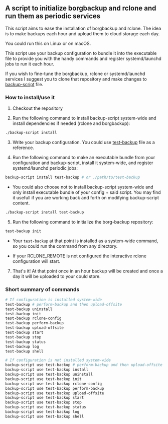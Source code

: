 ## A script to initialize borgbackup and rclone and run them as periodic services

This script aims to ease the installation of borgbackup and rclone. The idea is to make backups each hour and upload them to cloud storage each day.

You could run this on Linux or on macOS.

This script use your backup configuration to bundle it into the executable file to provide you with the handy commands and register systemd/launchd jobs to run it each hour.

If you wish to fine-tune the borgbackup, rclone or systemd/launchd services I suggest you to clone that repository and make changes to [backup-script](backup-script) file.

### How to install/use it

1. Checkout the repository

2. Run the following command to install backup-script system-wide and install dependencies if needed (rclone and borgbackup):

```sh
./backup-script install
```

3. Write your backup configuration. You could use [test-backup](test-backup) file as a reference.

4. Run the following command to make an executable bundle from your configuration and backup-script, install it system-wide, and register systemd/launchd periodic jobs:

```sh
backup-script install test-backup # or ./path/to/test-backup
```

* You could also choose not to install backup-script system-wide and only install executable bundle of your config + said script. You may find it usefull if you are working back and forth on modifying backup-script content.

```sh
./backup-script install test-backup
```

5. Run the following command to initialize the borg-backup repository:
```sh
test-backup init
```

* Your ``test-backup`` at that point is installed as a system-wide command, so you could run the command from any directory.

* If your RCLONE_REMOTE is not configured the interactive rclone configuration will start.

7. That's it! At that point once in an hour backup will be created and once a day it will be uploaded to your could store.

### Short summary of commands
```sh
# If configuration is installed system-wide
test-backup # perform-backup and then upload-offsite
test-backup uninstall
test-backup init
test-backup rclone-config
test-backup perform-backup
test-backup upload-offsite
test-backup start
test-backup stop
test-backup status
test-backup log
test-backup shell

# If configuration is not installed system-wide
backup-script use test-backup # perform-backup and then upload-offsite
backup-script use test-backup install
backup-script use test-backup uninstall
backup-script use test-backup init
backup-script use test-backup rclone-config
backup-script use test-backup perform-backup
backup-script use test-backup upload-offsite
backup-script use test-backup start
backup-script use test-backup stop
backup-script use test-backup status
backup-script use test-backup log
backup-script use test-backup shell
```
